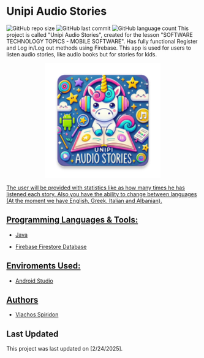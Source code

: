 # Unipi Audio Stories
![GitHub repo size](https://img.shields.io/github/repo-size/spirosvl999/Unipi_Audio_Stories)
![GitHub last commit](https://img.shields.io/github/last-commit/spirosvl999/Unipi_Audio_Stories)
![GitHub language count](https://img.shields.io/github/languages/count/spirosvl999/Unipi_Audio_Stories)
This project is called "Unipi Audio Stories", created for the lesson "SOFTWARE TECHNOLOGY TOPICS - MOBILE SOFTWARE". Has fully functional Register and Log in/Log out methods using Firebase. This app is used for users to listen audio stories, like audio books but for stories for kids.

<p align="center"><a href="https://github.com/spirosvl999/Unipi_Audio_Stories"><img src="https://github.com/spirosvl999/Unipi_Audio_Stories/blob/master/app/src/main/res/mipmap-xxxhdpi/ic_launcher.webp" height="300" width="300" /></p>

The user will be provided with statistics like as how many times he has listened each story. Also you have the ability to change between languages (At the moment we have English, Greek, Italian and Albanian).


## Programming Languages & Tools:

- Java

- Firebase Firestore Database


## Enviroments Used:

- Android Studio

## Authors

- [Vlachos Spiridon](https://github.com/spirosvl999)

## Last Updated
This project was last updated on [2/24/2025].
